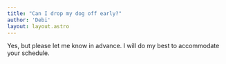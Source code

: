 ```yaml
---
title: "Can I drop my dog off early?"
author: 'Debi'
layout: layout.astro
---
```


Yes, but please let me know in advance. I will do my best to accommodate your schedule.


